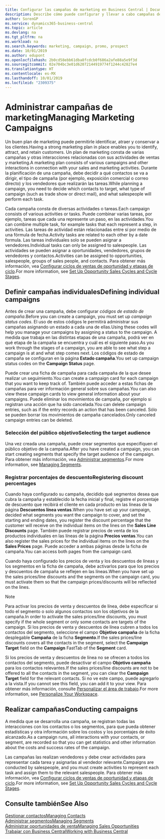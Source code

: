 ```yaml
---
title: Configurar las campañas de marketing en Business Central | Documentos de Microsoft
description: Describe cómo puede configurar y llevar a cabo campañas de marketing en Business Central para ayudarle a identificar, atraer y conservar a los clientes.
author: SorenGP
ms.service: dynamics365-business-central
ms.topic: article
ms.devlang: na
ms.tgt_pltfrm: na
ms.workload: na
ms.search.keywords: marketing, campaign, promo, prospect
ms.date: 10/01/2019
ms.author: edupont
ms.openlocfilehash: 2b0cd58ebb61dba8fcdcb0f686a2afe88a5e9f3d
ms.sourcegitcommit: 02e704bc3e01d62072144919774f1244c42827e4
ms.translationtype: HT
ms.contentlocale: es-MX
ms.lasthandoff: 10/01/2019
ms.locfileid: "2309375"
---
```

# <a name="managing-marketing-campaigns"></a><span data-ttu-id="d133a-103">Administrar campañas de marketing</span><span class="sxs-lookup"><span data-stu-id="d133a-103">Managing Marketing Campaigns</span></span>
<span data-ttu-id="d133a-104">Un buen plan de marketing puede permitirle identificar, atraer y conservar a los clientes.</span><span class="sxs-lookup"><span data-stu-id="d133a-104">Having a strong marketing plan in place enables you to identify, attract, and retain customers.</span></span> <span data-ttu-id="d133a-105">Un plan de marketing consta de varias campañas y otras interacciones relacionadas con sus actividades de ventas y marketing.</span><span class="sxs-lookup"><span data-stu-id="d133a-105">A marketing plan consists of various campaigns and other interactions in connection with your sales and marketing activities.</span></span> <span data-ttu-id="d133a-106">Durante la planificación de una campaña, debe decidir a qué contactos se va a dirigir, el tipo de campaña (por ejemplo, exposición comercial o correo directo) y los vendedores que realizarán las tareas.</span><span class="sxs-lookup"><span data-stu-id="d133a-106">While planning a campaign, you need to decide which contacts to target, what type of campaign (such as trade show or direct mail), and what salespeople will perform each task.</span></span>

<span data-ttu-id="d133a-107">Cada campaña consta de diversas actividades o tareas.</span><span class="sxs-lookup"><span data-stu-id="d133a-107">Each campaign consists of various activities or tasks.</span></span> <span data-ttu-id="d133a-108">Puede combinar varias tareas, por ejemplo, tareas que cada una represente un paso, en las actividades.</span><span class="sxs-lookup"><span data-stu-id="d133a-108">You can combine multiple task, for example tasks that each represent a step, in activities.</span></span> <span data-ttu-id="d133a-109">Las tareas de actividad están relacionadas entre sí por medio de una fórmula de fecha.</span><span class="sxs-lookup"><span data-stu-id="d133a-109">Activity tasks are related to each other by a date formula.</span></span> <span data-ttu-id="d133a-110">Las tareas individuales solo se pueden asignar a vendedores.</span><span class="sxs-lookup"><span data-stu-id="d133a-110">Individual tasks can only be assigned to salespeople.</span></span> <span data-ttu-id="d133a-111">Las actividades se pueden asignar a oportunidades, vendedores, grupos de vendedores y contactos.</span><span class="sxs-lookup"><span data-stu-id="d133a-111">Activities can be assigned to opportunities, salespeople, groups of sales people, and contacts.</span></span> <span data-ttu-id="d133a-112">Para obtener más información, vea [Configurar ciclos de ventas de oportunidad y etapas de ciclo](marketing-how-setup-opportunity-sales-cycles-stages.md).</span><span class="sxs-lookup"><span data-stu-id="d133a-112">For more information, see [Set Up Opportunity Sales Cycles and Cycle Stages](marketing-how-setup-opportunity-sales-cycles-stages.md).</span></span>

## <a name="defining-individual-campaigns"></a><span data-ttu-id="d133a-113">Definir campañas individuales</span><span class="sxs-lookup"><span data-stu-id="d133a-113">Defining individual campaigns</span></span>
<span data-ttu-id="d133a-114">Antes de crear una campaña, debe configurar *códigos de estado de campaña*.</span><span class="sxs-lookup"><span data-stu-id="d133a-114">Before you can create a campaign, you must set up *campaign status codes*.</span></span> <span data-ttu-id="d133a-115">El uso de estos códigos le permitirá administrar sus campañas asignando un estado a cada una de ellas.</span><span class="sxs-lookup"><span data-stu-id="d133a-115">Using these codes will help you manage your campaigns by assigning a status to the campaign.</span></span> <span data-ttu-id="d133a-116">A medida que trabaja en las distintas etapas de una campaña, podrá ver en qué etapa de la campaña se encuentra y cuál es el siguiente paso.</span><span class="sxs-lookup"><span data-stu-id="d133a-116">As you work through the stages of a campaign, you are able to see what step a campaign is at and what step comes next.</span></span> <span data-ttu-id="d133a-117">Los códigos de estado de campaña se configuran en la página **Estado campaña**.</span><span class="sxs-lookup"><span data-stu-id="d133a-117">You set up campaign status codes on the **Campaign Status** page.</span></span>

<span data-ttu-id="d133a-118">Puede crear una ficha de campaña para cada campaña de la que desee realizar un seguimiento.</span><span class="sxs-lookup"><span data-stu-id="d133a-118">You can create a campaign card for each campaign that you want to keep track of.</span></span> <span data-ttu-id="d133a-119">También puede acceder a estas fichas de campañas para ver información general sobre sus campañas.</span><span class="sxs-lookup"><span data-stu-id="d133a-119">You can also view these campaign cards to view general information about your campaigns.</span></span>
<span data-ttu-id="d133a-120">Puede eliminar los movimientos de campaña, por ejemplo si registran una acción que ha sido cancelada.</span><span class="sxs-lookup"><span data-stu-id="d133a-120">You can delete campaign entries, such as if the entry records an action that has been canceled.</span></span> <span data-ttu-id="d133a-121">Sólo se pueden borrar los movimientos de campaña cancelados.</span><span class="sxs-lookup"><span data-stu-id="d133a-121">Only canceled campaign entries can be deleted.</span></span>

### <a name="selecting-the-target-audience"></a><span data-ttu-id="d133a-122">Selección del público objetivo</span><span class="sxs-lookup"><span data-stu-id="d133a-122">Selecting the target audience</span></span>
<span data-ttu-id="d133a-123">Una vez creada una campaña, puede crear segmentos que especifiquen el público objetivo de la campaña.</span><span class="sxs-lookup"><span data-stu-id="d133a-123">After you have created a campaign, you can start creating segments that specify the target audience of the campaign.</span></span> <span data-ttu-id="d133a-124">Para obtener más información, vea [Administrar segmentos](marketing-segments.md).</span><span class="sxs-lookup"><span data-stu-id="d133a-124">For more information, see [Managing Segments](marketing-segments.md).</span></span>

### <a name="registering-discount-percentages"></a><span data-ttu-id="d133a-125">Registrar porcentajes de descuento</span><span class="sxs-lookup"><span data-stu-id="d133a-125">Registering discount percentages</span></span>
<span data-ttu-id="d133a-126">Cuando haya configurado su campaña, decidido qué segmentos desea que cubra la campaña y establecido la fecha inicial y final, registre el porcentaje de descuento que recibirá el cliente en cada producto en las líneas de la página **Descuentos línea ventas**.</span><span class="sxs-lookup"><span data-stu-id="d133a-126">When you have set up your campaign, decided what segments you want the campaign to cover, and set the starting and ending dates, you register the discount percentage that the customer will receive on the individual items on the lines on the **Sales Line Discounts** page.</span></span> <span data-ttu-id="d133a-127">También puede registrar precios de venta de los productos individuales en las líneas de la página **Precios ventas**.</span><span class="sxs-lookup"><span data-stu-id="d133a-127">You can also register the sales prices for the individual items on the lines on the **Sales Prices** page.</span></span> <span data-ttu-id="d133a-128">Puede acceder a ambas páginas desde la ficha de campaña.</span><span class="sxs-lookup"><span data-stu-id="d133a-128">You can access both pages from the campaign card.</span></span>

 <span data-ttu-id="d133a-129">Cuando haya configurado los precios de venta y los descuentos de líneas y los segmentos en la ficha de campaña, debe activarlos para que los precios y descuentos de campaña se reflejen en las líneas.</span><span class="sxs-lookup"><span data-stu-id="d133a-129">When you have set up the sales prices/line discounts and the segments on the campaign card, you must activate them so that the campaign prices/discounts will be reflected on the lines.</span></span>

> [!NOTE]  
>   <span data-ttu-id="d133a-130">Para activar los precios de venta y descuentos de línea, debe especificar si todo el segmento o solo algunos contactos son los objetivos de la campaña.</span><span class="sxs-lookup"><span data-stu-id="d133a-130">In order to activate the sales prices/line discounts, you must specify if the whole segment or only some contacts are targets of the campaign.</span></span> <span data-ttu-id="d133a-131">Si los precios de venta y descuentos de línea cubren a todos los contactos del segmento, seleccione el campo **Objetivo campaña** de la ficha desplegable **Campaña** de la ficha **Segmento**.</span><span class="sxs-lookup"><span data-stu-id="d133a-131">If the sales prices/line discounts covers all the contacts in the segment, select the **Campaign Target** field on the **Campaign** FastTab of the **Segment** card.</span></span>

<span data-ttu-id="d133a-132">Si los precios de venta y descuentos de línea no se ofrecen a todos los contactos del segmento, puede desactivar el campo **Objetivo campaña** para los contactos relevantes.</span><span class="sxs-lookup"><span data-stu-id="d133a-132">If the sales prices/line discounts are not to be offered to all the contacts in the segment, you can clear the **Campaign Target** field for the relevant contacts.</span></span> <span data-ttu-id="d133a-133">Si no ve este campo, puede agregarlo a la vista.</span><span class="sxs-lookup"><span data-stu-id="d133a-133">If you cannot see this field, you can add it to your view.</span></span> <span data-ttu-id="d133a-134">Para obtener más información, consulte [Personalizar el área de trabajo](ui-personalization-user.md).</span><span class="sxs-lookup"><span data-stu-id="d133a-134">For more information, see [Personalize Your Workspace](ui-personalization-user.md).</span></span>

## <a name="conducting-campaigns"></a><span data-ttu-id="d133a-135">Realizar campañas</span><span class="sxs-lookup"><span data-stu-id="d133a-135">Conducting campaigns</span></span>
<span data-ttu-id="d133a-136">A medida que se desarrolla una campaña, se registran todas las interacciones con los contactos o los segmentos, para que pueda obtener estadísticas y otra información sobre los costos y los porcentajes de éxito alcanzado.</span><span class="sxs-lookup"><span data-stu-id="d133a-136">As a campaign runs, all interactions with your contacts, or segment, are recorded so that you can get statistics and other information about the costs and success rates of the campaign.</span></span>

<span data-ttu-id="d133a-137">Las campañas las realizan vendedores y debe crear actividades para representar cada tarea y asignarlas al vendedor relevante.</span><span class="sxs-lookup"><span data-stu-id="d133a-137">Campaigns are conducted by salespeople, and you must create activities to represent each task and assign them to the relevant salespeople.</span></span> <span data-ttu-id="d133a-138">Para obtener más información, vea [Configurar ciclos de ventas de oportunidad y etapas de ciclo](marketing-how-setup-opportunity-sales-cycles-stages.md).</span><span class="sxs-lookup"><span data-stu-id="d133a-138">For more information, see [Set Up Opportunity Sales Cycles and Cycle Stages](marketing-how-setup-opportunity-sales-cycles-stages.md).</span></span>

## <a name="see-also"></a><span data-ttu-id="d133a-139">Consulte también</span><span class="sxs-lookup"><span data-stu-id="d133a-139">See Also</span></span>
[<span data-ttu-id="d133a-140">Gestionar contactos</span><span class="sxs-lookup"><span data-stu-id="d133a-140">Managing Contacts</span></span>](marketing-contacts.md)  
[<span data-ttu-id="d133a-141">Administrar segmentos</span><span class="sxs-lookup"><span data-stu-id="d133a-141">Managing Segments</span></span>](marketing-segments.md)  
[<span data-ttu-id="d133a-142">Administrar oportunidades de venta</span><span class="sxs-lookup"><span data-stu-id="d133a-142">Managing Sales Opportunities</span></span>](marketing-manage-sales-opportunities.md)  
[<span data-ttu-id="d133a-143">Trabajar con Business Central</span><span class="sxs-lookup"><span data-stu-id="d133a-143">Working with Business Central</span></span>](ui-work-product.md)  
